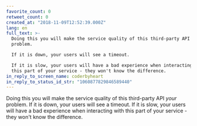 ```yaml
---
favorite_count: 0
retweet_count: 0
created_at: "2018-11-09T12:52:39.000Z"
lang: en
full_text: >-
  Doing this you will make the service quality of this third-party API *your*
  problem. 

  If it is down, your users will see a timeout.

  If it is slow, your users will have a bad experience when interacting with
  this part of your service - they won't know the difference.
in_reply_to_screen_name: coderbyheart
in_reply_to_status_id_str: "1060877829846589440"
---
```


Doing this you will make the service quality of this third-party API _your_
problem. If it is down, your users will see a timeout. If it is slow, your users
will have a bad experience when interacting with this part of your service -
they won't know the difference.
